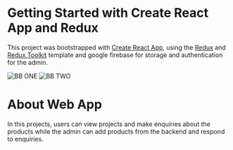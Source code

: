 # Getting Started with Create React App and Redux

This project was bootstrapped with [Create React App](https://github.com/facebook/create-react-app), using the [Redux](https://redux.js.org/) and [Redux Toolkit](https://redux-toolkit.js.org/) template and google firebase for storage and authentication for the admin.

![BB ONE](https://user-images.githubusercontent.com/81533820/234306713-8f8dbe08-2c55-4bd2-bf50-ba7606b487f2.png)
![BB TWO](https://user-images.githubusercontent.com/81533820/234306777-7335cae0-62ca-49c7-82d1-3f4bc19cce2a.png)

<h1>About Web App</h1>
<p>In this projects, users can view projects and make enquiries about the products while the admin can add products from the backend and respond to enquiries.</p>
